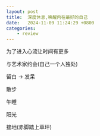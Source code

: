 ```yaml
---
layout: post
title:  深度休息,唤醒内在最好的自己
date:   2024-11-09 11:24:29 +0800
categories: 
    - review
---
```


为了进入心流让时间有更多

与艺术家约会(自己一个人独处)

留白 -> 发呆

散步

午睡

阳光

接地(赤脚踏上草坪)
